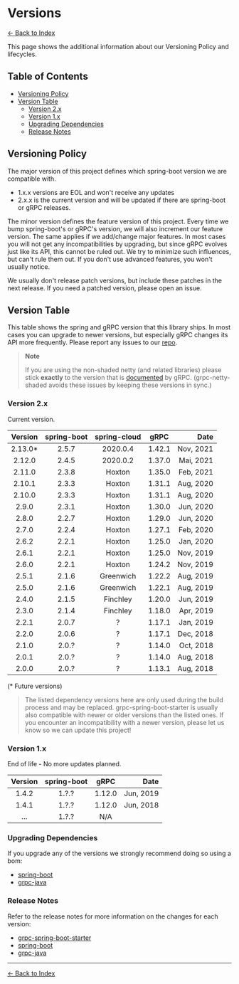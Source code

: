 # Versions

[<- Back to Index](index.md)

This page shows the additional information about our Versioning Policy and lifecycles.

## Table of Contents <!-- omit in toc -->

- [Versioning Policy](#versioning-policy)
- [Version Table](#version-table)
  - [Version 2.x](#version-2x)
  - [Version 1.x](#version-1x)
  - [Upgrading Dependencies](#upgrading-dependencies)
  - [Release Notes](#release-notes)

## Versioning Policy

The major version of this project defines which spring-boot version we are compatible with.

- 1.x.x versions are EOL and won't receive any updates
- 2.x.x is the current version and will be updated if there are spring-boot or gRPC releases.

The minor version defines the feature version of this project. Every time we bump spring-boot's or gRPC's version,
we will also increment our feature version. The same applies if we add/change major features.
In most cases you will not get any incompatibilities by upgrading, but since gRPC evolves just like its API,
this cannot be ruled out. We try to minimize such influences, but can't rule them out.
If you don't use advanced features, you won't usually notice.

We usually don't release patch versions, but include these patches in the next release.
If you need a patched version, please open an issue.

## Version Table

This table shows the spring and gRPC version that this library ships.
In most cases you can upgrade to newer versions, but especially gRPC changes its API more frequently.
Please report any issues to our [repo](https://github.com/yidongnan/grpc-spring-boot-starter/issues).

> **Note**
>
> If you are using the non-shaded netty (and related libraries) please stick **exactly** to the version that is
> [documented](https://github.com/grpc/grpc-java/blob/master/SECURITY.md#netty) by gRPC.
> (grpc-netty-shaded avoids these issues by keeping these versions in sync.)

### Version 2.x

Current version.

| Version | spring-boot | spring-cloud | gRPC | Date |
|:-------:|:-----------:|:------------:|:----:| ---: |
| 2.13.0* | 2.5.7 | 2020.0.4 | 1.42.1 | Nov, 2021 |
| 2.12.0 | 2.4.5 | 2020.0.2 | 1.37.0 | Mai, 2021 |
| 2.11.0 | 2.3.8 | Hoxton | 1.35.0 | Feb, 2021 |
| 2.10.1 | 2.3.3 | Hoxton | 1.31.1 | Aug, 2020 |
| 2.10.0 | 2.3.3 | Hoxton | 1.31.1 | Aug, 2020 |
| 2.9.0  | 2.3.1 | Hoxton | 1.30.0 | Jun, 2020 |
| 2.8.0  | 2.2.7 | Hoxton | 1.29.0 | Jun, 2020 |
| 2.7.0  | 2.2.4 | Hoxton | 1.27.1 | Feb, 2020 |
| 2.6.2  | 2.2.1 | Hoxton | 1.25.0 | Jan, 2020 |
| 2.6.1  | 2.2.1 | Hoxton | 1.25.0 | Nov, 2019 |
| 2.6.0  | 2.2.1 | Hoxton | 1.24.2 | Nov, 2019 |
| 2.5.1  | 2.1.6 | Greenwich | 1.22.2 | Aug, 2019 |
| 2.5.0  | 2.1.6 | Greenwich | 1.22.1 | Aug, 2019 |
| 2.4.0  | 2.1.5 | Finchley | 1.20.0 | Jun, 2019 |
| 2.3.0  | 2.1.4 | Finchley | 1.18.0 | Apr, 2019 |
| 2.2.1  | 2.0.7 | ? | 1.17.1 | Jan, 2019 |
| 2.2.0  | 2.0.6 | ? | 1.17.1 | Dec, 2018 |
| 2.1.0  | 2.0.? | ? | 1.14.0 | Oct, 2018 |
| 2.0.1  | 2.0.? | ? | 1.14.0 | Aug, 2018 |
| 2.0.0  | 2.0.? | ? | 1.13.1 | Aug, 2018 |

(* Future versions)

> The listed dependency versions here are only used during the build process and may be replaced.
> grpc-spring-boot-starter is usually also compatible with newer or older versions than the listed ones.
> If you encounter an incompatibility with a newer version, please let us know so we can update this project!

### Version 1.x

End of life - No more updates planned.

| Version | spring-boot | gRPC | Date |
|:-------:|:-----------:|:----:| ---: |
| 1.4.2 | 1.?.? | 1.12.0 | Jun, 2019 |
| 1.4.1 | 1.?.? | 1.12.0 | Jun, 2018 |
| ... | 1.?.? | N/A |

### Upgrading Dependencies

If you upgrade any of the versions we strongly recommend doing so using a bom:

- [spring-boot](https://mvnrepository.com/artifact/org.springframework.boot/spring-boot-starter-parent)
- [grpc-java](https://mvnrepository.com/artifact/io.grpc/grpc-bom)

### Release Notes

Refer to the release notes for more information on the changes for each version:

- [grpc-spring-boot-starter](https://github.com/yidongnan/grpc-spring-boot-starter/releases)
- [spring-boot](https://github.com/spring-projects/spring-boot/releases)
- [grpc-java](https://github.com/grpc/grpc-java/releases)

----------

[<- Back to Index](index.md)

